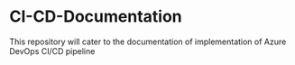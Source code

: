 # CI-CD-Documentation
This repository will cater to the documentation of implementation of Azure DevOps CI/CD pipeline

